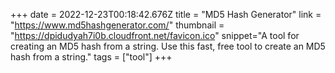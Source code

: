+++
date = 2022-12-23T00:18:42.676Z
title = "MD5 Hash Generator"
link = "https://www.md5hashgenerator.com/"
thumbnail = "https://dpidudyah7i0b.cloudfront.net/favicon.ico"
snippet="A tool for creating an MD5 hash from a string. Use this fast, free tool to create an MD5 hash from a string."
tags = ["tool"]
+++

